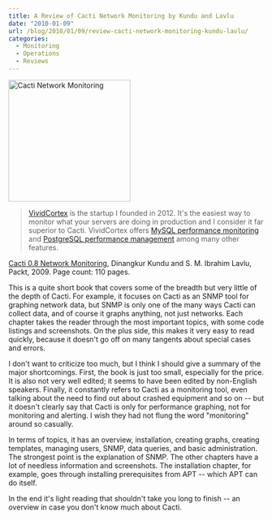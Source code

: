 ```yaml
---
title: A Review of Cacti Network Monitoring by Kundu and Lavlu
date: "2010-01-09"
url: /blog/2010/01/09/review-cacti-network-monitoring-kundu-lavlu/
categories:
  - Monitoring
  - Operations
  - Reviews
---
```


<a href="http://www.amazon.com/Cacti-Network-Monitoring-Ibrahim-Lavlu/dp/1847195962?tag=xaprb-20"><img src="http://www.xaprb.com/media/2010/01/cacti-network-monitoring.jpg" alt="Cacti Network Monitoring" title="Cacti Network Monitoring" width="240" height="240" class="size-full wp-image-1531" /></a>

> [VividCortex](https://vividcortex.com/) is the startup I founded in 2012. It's the easiest way to monitor what
> your servers are doing in production and I consider it far superior to Cacti. VividCortex offers [MySQL performance
> monitoring](https://vividcortex.com/monitoring/mysql/) and [PostgreSQL
> performance management](https://vividcortex.com/monitoring/postgres/) among many
> other features.

[Cacti 0.8 Network Monitoring][1], Dinangkur Kundu and S. M. Ibrahim Lavlu, Packt, 2009. Page count: 110 pages.

This is a quite short book that covers some of the breadth but very little of the depth of Cacti. For example, it focuses on Cacti as an SNMP tool for graphing network data, but SNMP is only one of the many ways Cacti can collect data, and of course it graphs anything, not just networks. Each chapter takes the reader through the most important topics, with some code listings and screenshots. On the plus side, this makes it very easy to read quickly, because it doesn't go off on many tangents about special cases and errors.

I don't want to criticize too much, but I think I should give a summary of the major shortcomings. First, the book is just too small, especially for the price. It is also not very well edited; it seems to have been edited by non-English speakers. Finally, it constantly refers to Cacti as a monitoring tool, even talking about the need to find out about crashed equipment and so on -- but it doesn't clearly say that Cacti is only for performance graphing, not for monitoring and alerting. I wish they had not flung the word "monitoring" around so casually.

In terms of topics, it has an overview, installation, creating graphs, creating templates, managing users, SNMP, data queries, and basic administration. The strongest point is the explanation of SNMP. The other chapters have a lot of needless information and screenshots. The installation chapter, for example, goes through installing prerequisites from APT -- which APT can do itself.

In the end it's light reading that shouldn't take you long to finish -- an overview in case you don't know much about Cacti.

 [1]: http://www.amazon.com/Cacti-Network-Monitoring-Ibrahim-Lavlu/dp/1847195962?tag=xaprb-20

